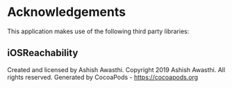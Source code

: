 # Acknowledgements
This application makes use of the following third party libraries:

## iOSReachability

Created and licensed by Ashish Awasthi. Copyright 2019 Ashish Awasthi. All rights reserved.
Generated by CocoaPods - https://cocoapods.org
